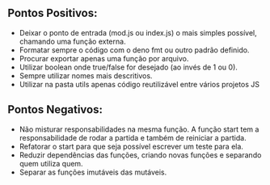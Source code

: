 ## Pontos Positivos:

- Deixar o ponto de entrada (mod.js ou index.js) o mais simples possível,
  chamando uma função externa.
- Formatar sempre o código com o deno fmt ou outro padrão definido.
- Procurar exportar apenas uma função por arquivo.
- Utilizar boolean onde true/false for desejado (ao invés de 1 ou 0).
- Sempre utilizar nomes mais descritivos.
- Utilizar na pasta utils apenas código reutilizável entre vários projetos JS

## Pontos Negativos:

- Não misturar responsabilidades na mesma função.
A função start tem a responsabilidade de rodar a partida e também de reiniciar a partida.
- Refatorar o start para que seja possível escrever um teste para ela.
- Reduzir dependências das funções, criando novas funções e separando quem utiliza quem.
- Separar as funções imutáveis das mutáveis.
